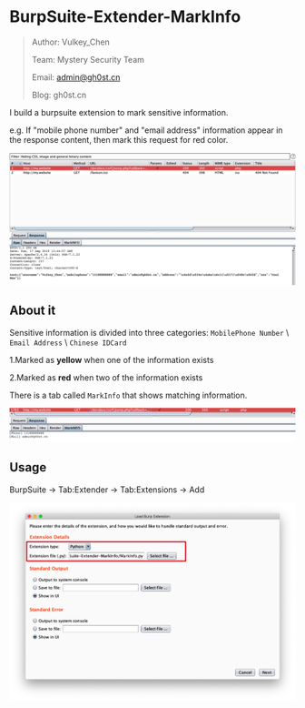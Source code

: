 # BurpSuite-Extender-MarkInfo

>Author: Vulkey_Chen
>
>Team: Mystery Security Team
>
>Email: admin@gh0st.cn
>
>Blog: gh0st.cn

I build a burpsuite extension to mark sensitive information.

e.g. If "mobile phone number" and "email address" information appear in the response content, then mark this request for red color.

![example](example.jpg)

## About it

Sensitive information is divided into three categories: `MobilePhone Number` \ `Email Address` \ `Chinese IDCard`

1.Marked as **yellow** when one of the information exists

2.Marked as **red** when two of the information exists



There is a tab called `MarkInfo` that shows matching information.

![tab](tab.png)



## Usage

BurpSuite -> Tab:Extender -> Tab:Extensions -> Add 

![usage](usage.png)